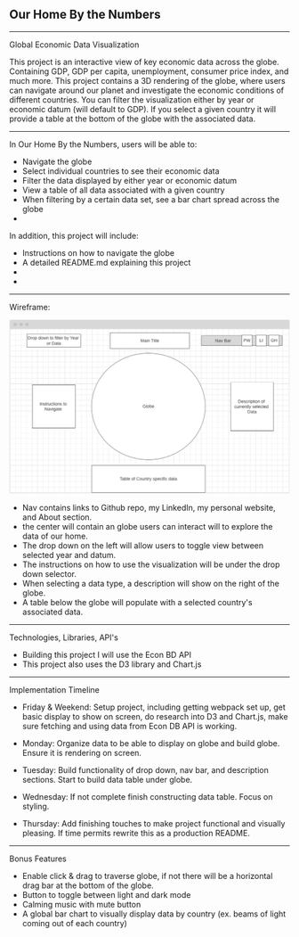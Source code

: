 Our Home By the Numbers
------


------------------------------------------------------

Global Economic Data Visualization


This project is an interactive view of key economic data across the globe.
Containing GDP, GDP per capita, unemployment, consumer price index, and much more.
This project contains a 3D rendering of the globe, where users can navigate around our planet
and investigate the economic conditions of different countries.
You can filter the visualization either by year or economic datum (will default to GDP).
If you select a given country it will provide a table at the bottom of the globe with the
associated data.

-----------------------------------------------------

In Our Home By the Numbers, users will be able to:

* Navigate the globe
* Select individual countries to see their economic data
* Filter the data displayed by either year or economic datum
* View a table of all data associated with a given country 
* When filtering by a certain data set, see a bar chart spread across the globe
* 


In addition, this project will include:

* Instructions on how to navigate the globe
* A detailed README.md explaining this project
*
*


------------------------------------------------------
Wireframe:

![Alt text](./owbn_wireframe.png?raw=true "Wireframe")

* Nav contains links to Github repo, my LinkedIn, my personal website, and About section.
* the center will contain an globe users can interact will to explore the data of our home.
* The drop down on the left will allow users to toggle view between selected year and datum.
* The instructions on how to use the visualization will be under the drop down selector.
* When selecting a data type, a description will show on the right of the globe.
* A table below the globe will populate with a selected country's associated data.


------------------------------------------------------

Technologies, Libraries, API's

* Building this project I will use the Econ BD API
* This project also uses the D3 library and Chart.js


------------------------------------------------------


Implementation Timeline

* Friday & Weekend: Setup project, including getting webpack set up, get basic display to show
    on screen, do research into D3 and Chart.js, make sure fetching and using data from 
    Econ DB API is working.

* Monday: Organize data to be able to display on globe and build globe. Ensure it is rendering
    on screen.

* Tuesday: Build functionality of drop down, nav bar, and description sections. Start to build
    data table under globe.

* Wednesday: If not complete finish constructing data table. Focus on styling.

* Thursday: Add finishing touches to make project functional and visually pleasing. If time
    permits rewrite this as a production README.


-------------------------------------------------------


Bonus Features

* Enable click & drag to traverse globe, if not there will be a horizontal drag bar at the
    bottom of the globe.
* Button to toggle between light and dark mode
* Calming music with mute button
* A global bar chart to visually display data by country (ex. beams of light coming out of 
    each country)

